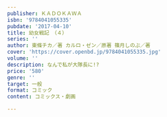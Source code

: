 ```yaml
---
publisher: ＫＡＤＯＫＡＷＡ
isbn: '9784041055335'
pubdate: '2017-04-10'
title: 幼女戦記　（４）
series: ''
author: 東條チカ／著 カルロ・ゼン／原著 篠月しのぶ／著
cover: 'https://cover.openbd.jp/9784041055335.jpg'
volume: ''
description: なんで私が大隊長に!?
price: '580'
genre: ''
target: 一般
format: コミック
content: コミックス・劇画

---
```

